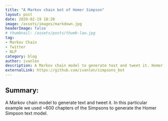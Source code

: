 ```yaml
---
title: "A Markov chain bot of Homer Simpson"
layout: post
date: 2020-02-19 18:20
image: /assets/images/markdown.jpg
headerImage: false
# thumbnail: /assets/posts/thumb-low.jpg
tag:
- Markov Chain
- Twitter
- NLP
category: blog
author: ivanlen
description: A Markov chain model to generate text and tweet it. Homer Simpsonss Bot
externalLink: https://github.com/ivanlen/simpsons_bot
---
```


## Summary:

A Markov chain model to generate text and tweet it. In this particular example we used ~600 chapters of the Simpsons to generate the Homer Simpson text model.
